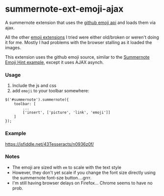 # summernote-ext-emoji-ajax
A summernote extension that uses the [github emoji api](https://api.github.com/emojis) and loads them via ajax.

All the other [emoji extensions](https://github.com/summernote/awesome-summernote) I tried were either old/broken or weren't doing it for me.  Mostly I had problems with the browser stalling as it loaded the images.

This extension uses the github emoji source, similar to the [Summernote Emoji Hint example](http://summernote.org/examples/#hint-for-emoji), except it uses AJAX asynch.

### Usage
1. Include the js and css
2. add `emoji` to your toolbar somewhere:

````
$('#summernote').summernote({
    toolbar: [
        ...
        ['insert', ['picture', 'link', 'emoji']]
    ]
});
````

### Example
https://jsfiddle.net/43Tesseracts/n0936z0f/

### Notes
* The emoji are sized with `em` to scale with the text style
* However, they don't yet scale if you change the font size directly using the summernote font-sze button....grrr.
* I'm still having browser delays on Firefox... Chrome seems to have no prob.
